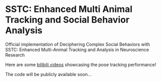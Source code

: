 # SSTC: Enhanced Multi Animal Tracking and Social Behavior Analysis
Official implementation of Deciphering Complex Social Behaviors with SSTC: Enhanced Multi-Animal Tracking and Analysis in Neuroscience Research

Here are some [bilibili videos](https://www.bilibili.com/list/267001661) showcasing the pose tracking performance!

The code will be publicly available soon...

